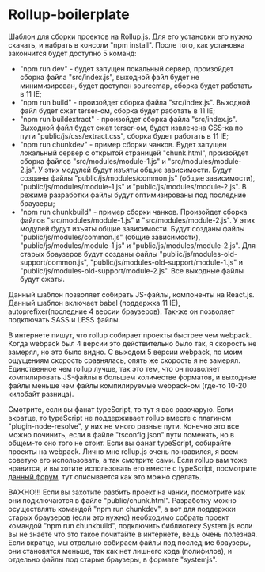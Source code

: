 # Rollup-boilerplate

Шаблон для сборки проектов на Rollup.js. Для его установки его нужно скачать, и набрать в консоли "npm install". После того, как установка закончится будет доступно 5 команд:

- "npm run dev" - будет запущен локальный сервер, произойдет сборка файла "src/index.js", выходной файл будет не минимизирован, будет доступен sourcemap, сборка будет работать в 11 IE;
- "npm run build" - произойдет сборка файла "src/index.js". Выходной файл будет сжат terser-ом, сборка будет работать в 11 IE;
- "npm run buildextract" - произойдет сборка файла "src/index.js". Выходной файл будет сжат terser-ом, будет извлечена CSS-ка по пути "public/js/css/extract.css", сборка будет работать в 11 IE;
- "npm run chunkdev" - пример сборки чанков. Будет запущен локальный сервер с открытой страницей "chunk.html", произойдет сборка файлов "src/modules/module-1.js" и "src/modules/module-2.js". У этих модулей будут изъяты общие зависимости. Будут созданы файлы "public/js/modules/common.js" (общие зависимости), "public/js/modules/module-1.js" и "public/js/modules/module-2.js". В режиме разработки файлы будут оптимизированы под последние браузеры;
- "npm run chunkbuild" - пример сборки чанков. Произойдет сборка файлов "src/modules/module-1.js" и "src/modules/module-2.js". У этих модулей будут изъяты общие зависимости. Будут созданы файлы "public/js/modules/common.js" (общие зависимости), "public/js/modules/module-1.js" и "public/js/modules/module-2.js". Для старых браузеров будут созданы файлы "public/js/modules-old-support/common.js", "public/js/modules-old-support/module-1.js" и "public/js/modules-old-support/module-2.js". Все выходные файлы будут сжаты.

Данный шаблон позволяет собирать JS-файлы, компоненты на React.js. Данный шаблон включает babel (поддержка 11 IE), autoprefixer(последние 4 версии браузеров). Так-же он позволяет подключать SASS и LESS файлы.

В интернете пишут, что rollup собирает проекты быстрее чем webpack. Когда webpack был 4 версии это действительно было так, я скорость не замерял, но это было видно. С выходом 5 версии webpack, по моим ощущениям скорость сравнялась, опять же скорость я не замерял. Единственное чем rollup лучше, так это тем, что он позволяет компилировать JS-файлы в большем количестве форматов, и выходные файлы меньше чем файлы компилируемые webpack-ом (где-то 10-20 килобайт разница).

Смотрите, если вы фанат typeScript, то тут я вас разочарую. Если вкратце, то typeScript не поддерживает rollup вместе с плагином "plugin-node-resolve", у них не много разные пути. Конечно это все можно починить, если в файле "tsconfig.json" пути поменять, но в общем-то оно того не стоит. Если вы фанат typeScript, собирайте проекты на webpack. Лично мне rollup.js очень понравился, я всем советую его использовать, а так смотрите сами. Если rollup вам тоже нравится, и вы хотите использовать его вместе с typeScript, посмотрите <a href = "https://github.com/open-wc/open-wc/pull/487" target = "_blank">данный форум</a>, тут описывается как это можно сделать.

ВАЖНО!!! Если вы захотите разбить проект на чанки, посмотрите как они подключаются в файле "public/chunk.html". Разработку можно осуществлять командой "npm run chunkdev", а вот для поддержки старых браузеров (если это нужно) необходимо собрать проект командой "npm run chunkbuild", подключить библиотеку System.js если вы не знаете что это такое почитайте в интернете, вещь очень полезная. Если вкратце, мы отдельно собираем файлы под последние браузеры, они становятся меньше, так как нет лишнего кода (полифилов), и отдельно файлы под старые браузеры, в формате "systemjs".